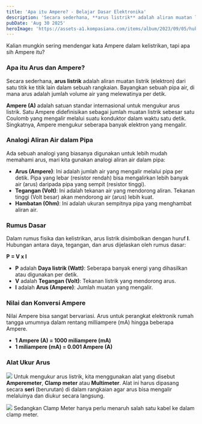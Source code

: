 ```yaml
---
title: 'Apa itu Ampere? - Belajar Dasar Elektronika'
description: 'Secara sederhana, **arus listrik** adalah aliran muatan listrik (elektron) dari satu titik ke titik lain dalam sebuah rangkaian. Bayangkan sebuah pipa air, di mana arus adalah jumlah volume air yang melewatinya per detik.'
pubDate: 'Aug 30 2025'
heroImage: 'https://assets-a1.kompasiana.com/items/album/2023/09/05/hukum-ohm-1-64f6f5da12d50f6d3c76b602.jpg?t=o&v=410'
---
```


Kalian mungkin sering mendengar kata Ampere dalam kelistrikan, tapi apa sih Ampere itu?

### Apa itu Arus dan Ampere?
Secara sederhana, **arus listrik** adalah aliran muatan listrik (elektron) dari satu titik ke titik lain dalam sebuah rangkaian. Bayangkan sebuah pipa air, di mana arus adalah jumlah volume air yang melewatinya per detik.

**Ampere (A)** adalah satuan standar internasional untuk mengukur arus listrik. Satu Ampere didefinisikan sebagai jumlah muatan listrik sebesar satu Coulomb yang mengalir melalui suatu konduktor dalam waktu satu detik. Singkatnya, Ampere mengukur seberapa banyak elektron yang mengalir.

### Analogi Aliran Air dalam Pipa
Ada sebuah analogi yang biasanya digunakan untuk lebih mudah memahami arus, mari kita gunakan analogi aliran air dalam pipa:
- **Arus (Ampere)**: Ini adalah jumlah air yang mengalir melalui pipa per detik. Pipa yang lebar (resistor rendah) bisa mengalirkan lebih banyak air (arus) daripada pipa yang sempit (resistor tinggi).
- **Tegangan (Volt)**: Ini adalah tekanan air yang mendorong aliran. Tekanan tinggi (Volt besar) akan mendorong air (arus) lebih kuat.
- **Hambatan (Ohm)**: Ini adalah ukuran sempitnya pipa yang menghambat aliran air.

### Rumus Dasar
Dalam rumus fisika dan kelistrikan, arus listrik disimbolkan dengan huruf **I**. Hubungan antara daya, tegangan, dan arus dijelaskan oleh rumus dasar:

**P = V x I**
- **P** adalah **Daya listrik (Watt)**: Seberapa banyak energi yang dihasilkan atau digunakan per detik.
- **V** adalah **Tegangan (Volt)**: Tekanan listrik yang mendorong arus.
- **I** adalah **Arus (Ampere)**: Jumlah muatan yang mengalir.

### Nilai dan Konversi Ampere
Nilai Ampere bisa sangat bervariasi. Arus untuk perangkat elektronik rumah tangga umumnya dalam rentang milliampere (mA) hingga beberapa Ampere.
- **1 Ampere (A) = 1000 miliampere (mA)**
- **1 miliampere (mA) = 0.001 Ampere (A)**

### Alat Ukur Arus
![](https://indolistrik.com/cdn/shop/files/taam96-ct50a_6.jpg?v=1722323162&width=1214)
Untuk mengukur arus listrik, kita menggunakan alat yang disebut **Amperemeter**, **Clamp meter** atau **Multimeter**. Alat ini harus dipasang secara **seri** (berurutan) di dalam rangkaian agar arus bisa mengalir melaluinya dan diukur secara langsung.

![](https://darmasakti.com/wp-content/uploads/2024/07/UNI-T-UT206B-Digital-Clamp-Meter-True-RMS-AC-DC-Current.jpeg)
Sedangkan Clamp Meter hanya perlu menaruh salah satu kabel ke dalam clamp meter.
